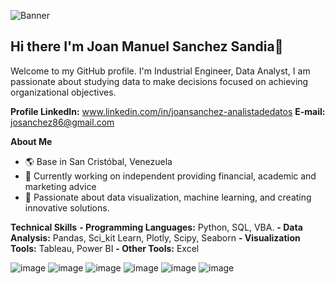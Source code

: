 ![Banner](https://github.com/user-attachments/assets/b16263ae-baf7-42e3-99e5-dde43ae2e526)

## Hi there I'm Joan Manuel Sanchez Sandia👋
Welcome to my GitHub profile. I'm Industrial Engineer, Data Analyst, I am passionate about studying data to make decisions focused on achieving organizational objectives.

**Profile LinkedIn:** www.linkedin.com/in/joansanchez-analistadedatos
**E-mail:** josanchez86@gmail.com

**About Me**
- 🌎 Base in San Cristóbal, Venezuela
- 🔭 Currently working on independent providing financial, academic and marketing advice
- 🌟 Passionate about data visualization, machine learning, and creating innovative solutions.

**Technical Skills**
**- Programming Languages:** Python, SQL, VBA.
**- Data Analysis:** Pandas, Sci_kit Learn, Plotly, Scipy, Seaborn
**- Visualization Tools:** Tableau, Power BI
**- Other Tools:** Excel

![image](https://github.com/user-attachments/assets/9e16bb9f-304a-4171-926b-8cbff6e48912) ![image](https://github.com/user-attachments/assets/54a1e753-daa8-42e2-be18-7255db18bfa0) ![image](https://github.com/user-attachments/assets/7d99d50a-9792-43ec-b863-5ccc042c1174)
![image](https://github.com/user-attachments/assets/86d8718b-e25e-49ed-853a-ea7d0bc54d4c) ![image](https://github.com/user-attachments/assets/f67ebf99-172e-44d4-bd08-bf88bc5b00d7)
![image](https://github.com/user-attachments/assets/96597926-9bcd-4afc-8ccb-e8683c0e8307)




